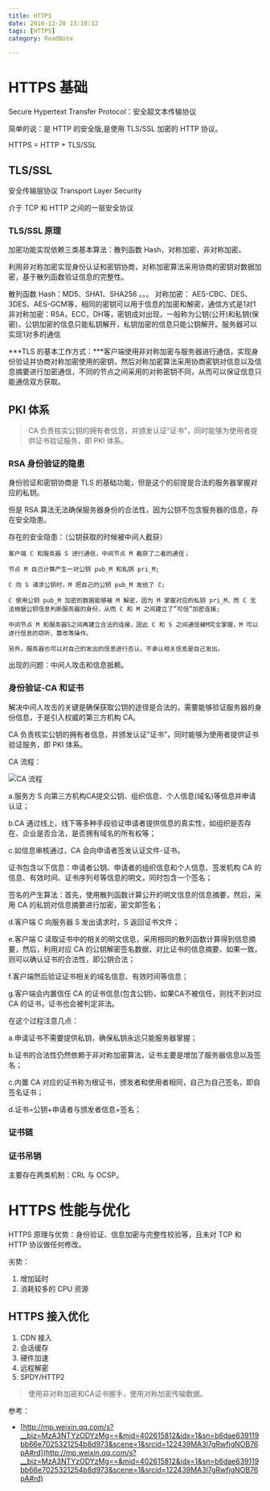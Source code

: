```yaml
---
title: HTTPS
date: 2016-12-28 13:18:12
tags: [HTTPS]
category: ReadNote

---
```



# HTTPS 基础

Secure Hypertext Transfer Protocol：安全超文本传输协议

简单的说：是 HTTP 的安全版,是使用 TLS/SSL 加密的 HTTP 协议。

HTTPS = HTTP + TLS/SSL

## TLS/SSL

安全传输层协议 Transport Layer Security

介于 TCP 和 HTTP 之间的一层安全协议

### TLS/SSL 原理

加密功能实现依赖三类基本算法：散列函数 Hash，对称加密，非对称加密。

利用非对称加密实现身份认证和密钥协商，对称加密算法采用协商的密钥对数据加密，基于散列函数验证信息的完整性。

散列函数 Hash：MD5、SHA1、SHA256 。。。
对称加密： AES-CBC、DES、3DES、AES-GCM等，相同的密钥可以用于信息的加密和解密，通信方式是1对1
非对称加密：RSA，ECC，DH等，密钥成对出现，一般称为公钥(公开)和私钥(保密)，公钥加密的信息只能私钥解开，私钥加密的信息只能公钥解开。服务器可以实现1对多的通信

***TLS 的基本工作方式：***客户端使用非对称加密与服务器进行通信，实现身份验证并协商对称加密使用的密钥，然后对称加密算法采用协商密钥对信息以及信息摘要进行加密通信，不同的节点之间采用的对称密钥不同，从而可以保证信息只能通信双方获取。


## PKI 体系
>CA 负责核实公钥的拥有者信息，并颁发认证”证书”，同时能够为使用者提供证书验证服务，即 PKI 体系。

### RSA 身份验证的隐患

身份验证和密钥协商是 TLS 的基础功能，但是这个的前提是合法的服务器掌握对应的私钥。

但是 RSA 算法无法确保服务器身份的合法性，因为公钥不包含服务器的信息，存在安全隐患。

存在的安全隐患：（公钥获取的时候被中间人截获）

```
客户端 C 和服务器 S 进行通信，中间节点 M 截获了二者的通信；

节点 M 自己计算产生一对公钥 pub_M 和私钥 pri_M;

C 向 S 请求公钥时，M 把自己的公钥 pub_M 发给了 C;

C 使用公钥 pub_M 加密的数据能够被 M 解密，因为 M 掌握对应的私钥 pri_M，而 C 无法根据公钥信息判断服务器的身份，从而 C 和 M 之间建立了”可信”加密连接;

中间节点 M 和服务器S之间再建立合法的连接，因此 C 和 S 之间通信被M完全掌握，M 可以进行信息的窃听、篡改等操作。

另外，服务器也可以对自己的发出的信息进行否认，不承认相关信息是自己发出。
```

出现的问题：中间人攻击和信息抵赖。

### 身份验证-CA 和证书

解决中间人攻击的关键是确保获取公钥的途径是合法的，需要能够验证服务器的身份信息，于是引入权威的第三方机构 CA。

CA 负责核实公钥的拥有者信息，并颁发认证”证书”，同时能够为使用者提供证书验证服务，即 PKI 体系。

CA 流程：

![CA 流程](http://mmbiz.qpic.cn/mmbiz/tnZGrhTk4dffpIp6abyRclAF7FIILZI7RwlDmL6kwAT5f5GDnvA8uxFic17NnfwXy0o4A20uggicnVWU5ROmeK0A/640?wx_fmt=png&tp=webp&wxfrom=5&wx_lazy=1)


a.服务方 S 向第三方机构CA提交公钥、组织信息、个人信息(域名)等信息并申请认证；

b.CA 通过线上、线下等多种手段验证申请者提供信息的真实性，如组织是否存在、企业是否合法，是否拥有域名的所有权等；

c.如信息审核通过，CA 会向申请者签发认证文件-证书。

证书包含以下信息：申请者公钥、申请者的组织信息和个人信息、签发机构 CA 的信息、有效时间、证书序列号等信息的明文，同时包含一个签名；

签名的产生算法：首先，使用散列函数计算公开的明文信息的信息摘要，然后，采用 CA 的私钥对信息摘要进行加密，密文即签名；

d.客户端 C 向服务器 S 发出请求时，S 返回证书文件；

e.客户端 C 读取证书中的相关的明文信息，采用相同的散列函数计算得到信息摘要，然后，利用对应 CA 的公钥解密签名数据，对比证书的信息摘要，如果一致，则可以确认证书的合法性，即公钥合法；

f.客户端然后验证证书相关的域名信息、有效时间等信息；

g.客户端会内置信任 CA 的证书信息(包含公钥)，如果CA不被信任，则找不到对应 CA 的证书，证书也会被判定非法。

在这个过程注意几点：

a.申请证书不需要提供私钥，确保私钥永远只能服务器掌握；

b.证书的合法性仍然依赖于非对称加密算法，证书主要是增加了服务器信息以及签名；

c.内置 CA 对应的证书称为根证书，颁发者和使用者相同，自己为自己签名，即自签名证书；

d.证书=公钥+申请者与颁发者信息+签名；


### 证书链



### 证书吊销

主要存在两类机制：CRL 与 OCSP。


# HTTPS 性能与优化

HTTPS 原理与优势：身份验证、信息加密与完整性校验等，且未对 TCP 和 HTTP 协议做任何修改。

劣势：

1. 增加延时
2. 消耗较多的 CPU 资源

## HTTPS 接入优化

1. CDN 接入
2. 会话缓存
3. 硬件加速
4. 远程解密
5. SPDY/HTTP2


>使用非对称加密和CA证书握手，使用对称加密传输数据。


参考：

- [http://mp.weixin.qq.com/s?__biz=MzA3NTYzODYzMg==&mid=402615812&idx=1&sn=b6dae639119bb66e7025321254b8d973&scene=1&srcid=122439MA3l7gRwfjgNOB76pA#rd](http://mp.weixin.qq.com/s?__biz=MzA3NTYzODYzMg==&mid=402615812&idx=1&sn=b6dae639119bb66e7025321254b8d973&scene=1&srcid=122439MA3l7gRwfjgNOB76pA#rd)